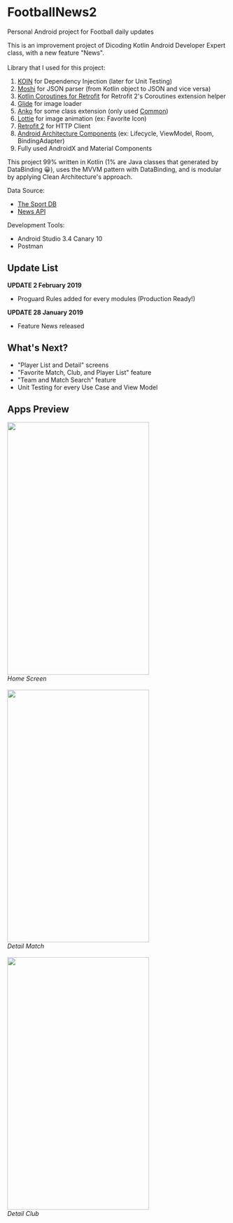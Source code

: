 # FootballNews2
Personal Android project for Football daily updates

This is an improvement project of Dicoding Kotlin Android Developer Expert class, with a new feature "News". <br/><br/>
Library that I used for this project:
1. [KOIN](https://github.com/InsertKoinIO/koin) for Dependency Injection (later for Unit Testing)
2. [Moshi](https://github.com/square/moshi) for JSON parser (from Kotlin object to JSON and vice versa)
3. [Kotlin Coroutines for Retrofit](https://github.com/gildor/kotlin-coroutines-retrofit) for Retrofit 2's Coroutines extension helper
4. [Glide](https://github.com/bumptech/glide) for image loader
5. [Anko](https://github.com/Kotlin/anko) for some class extension (only used [Common](https://github.com/Kotlin/anko#anko-commons))
6. [Lottie](https://github.com/airbnb/lottie-android) for image animation (ex: Favorite Icon)
7. [Retrofit 2](https://square.github.io/retrofit/) for HTTP Client
8. [Android Architecture Components](https://developer.android.com/topic/libraries/architecture/) (ex: Lifecycle, ViewModel, Room, BindingAdapter)
8. Fully used AndroidX and Material Components

This project 99% written in Kotlin (1% are Java classes that generated by DataBinding 😀), uses the MVVM pattern with DataBinding, and is modular by applying Clean Architecture's approach.

Data Source: 
- [The Sport DB](https://www.thesportsdb.com/api.php)
- [News API](https://newsapi.org/)

Development Tools:
- Android Studio 3.4 Canary 10 <br/>
- Postman

<h2>Update List</h2>

<b>UPDATE 2 February 2019</b>
- Proguard Rules added for every modules (Production Ready!)

<b>UPDATE 28 January 2019</b>
- Feature News released

<h2>What's Next?</h2>

- "Player List and Detail" screens
- "Favorite Match, Club, and Player List" feature
- "Team and Match Search" feature
- Unit Testing for every Use Case and View Model

<h2>Apps Preview</h2> 

<img src="home_screen.gif" width="324" height="576">
<br/>
<i>Home Screen</i>
<br/>
<br/>
<img src="detail_match.gif" width="324" height="576">
<br/>
<i>Detail Match</i>
<br/>
<br/>
<img src="detail_club.gif" width="324" height="576">
<br/>
<i>Detail Club</i>
